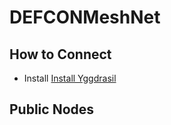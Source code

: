 # DEFCONMeshNet
## How to Connect
* Install [Install Yggdrasil](https://yggdrasil-network.github.io/installation.html)

## Public Nodes
